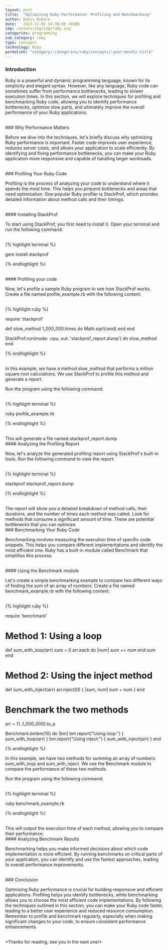 ```yaml
---
layout: post
title:  "Optimizing Ruby Performance: Profiling and Benchmarking"
author: Denis Kobare
date:   2023-11-05 14:30:00 +0300
img: /assets/img/svg/ruby.svg
categories: programming
sub_category: ruby
type: concepts
technology: Ruby
permalink: "category/:categories/ruby/concepts/:year:month/:title"
---
```



### Introduction

Ruby is a powerful and dynamic programming language, known for its simplicity 
and elegant syntax. However, like any language, Ruby code can sometimes suffer 
from performance bottlenecks, leading to slower execution times. In this section, 
we will explore techniques for profiling and benchmarking Ruby code, allowing 
you to identify performance bottlenecks, optimize slow parts, and ultimately 
improve the overall performance of your Ruby applications.



<br>
### Why Performance Matters

Before we dive into the techniques, let's briefly discuss why optimizing Ruby 
performance is important. Faster code improves user experience, reduces server 
costs, and allows your application to scale efficiently. By identifying and 
fixing performance bottlenecks, you can make your Ruby application more 
responsive and capable of handling larger workloads.



<br>
### Profiling Your Ruby Code

Profiling is the process of analyzing your code to understand where it spends 
the most time. This helps you pinpoint bottlenecks and areas that need 
optimization. One popular Ruby profiler is <span class="badge">StackProf</span>, which provides detailed 
information about method calls and their timings.


<br>
#### Installing StackProf

To start using StackProf, you first need to install it. Open your terminal and 
run the following command:

<br>
{% highlight terminal %}

gem install stackprof

{% endhighlight %}



<br>
#### Profiling your code

Now, let's profile a sample Ruby program to see how StackProf works. Create a 
file named <span class="badge">profile_example.rb</span> with the following 
content:

<br>
{% highlight ruby %}

require 'stackprof'

def slow_method
  1_000_000.times do
    Math.sqrt(rand)
  end
end

StackProf.run(mode: :cpu, out: 'stackprof_report.dump') do
  slow_method
end

{% endhighlight %}

<br>
In this example, we have a method <span class="badge">slow_method</span> that 
performs a million square root calculations. We use StackProf to profile this 
method and generate a report.

Run the program using the following command:

<br>
{% highlight terminal %}

ruby profile_example.rb

{% endhighlight %}


<br>
This will generate a file named <span class="badge">stackprof_report.dump</span>



<br>
#### Analyzing the Profiling Report

Now, let's analyze the generated profiling report using StackProf's built-in 
tools. Run the following command to view the report:

<br>
{% highlight terminal %}

stackprof stackprof_report.dump

{% endhighlight %}

<br>
The report will show you a detailed breakdown of method calls, their durations, 
and the number of times each method was called. Look for methods that consume a 
significant amount of time. These are potential bottlenecks that you can optimize.



<br>
### Benchmarking Your Ruby Code

Benchmarking involves measuring the execution time of specific code snippets. 
This helps you compare different implementations and identify the most efficient 
one. Ruby has a built-in module called <span class="badge">Benchmark</span> that 
simplifies this process.



<br>
#### Using the Benchmark module

Let's create a simple benchmarking example to compare two different ways of 
finding the sum of an array of numbers. Create a file named 
<span class="badge">benchmark_example.rb</span> with the following content:

<br>
{% highlight ruby %}

require 'benchmark'

# Method 1: Using a loop
def sum_with_loop(arr)
  sum = 0
  arr.each do |num|
    sum += num
  end
  sum
end

# Method 2: Using the inject method
def sum_with_inject(arr)
  arr.inject(0) { |sum, num| sum + num }
end

# Benchmark the two methods
arr = (1..1_000_000).to_a

Benchmark.bmbm(10) do |bm|
  bm.report("Using loop:") { sum_with_loop(arr) }
  bm.report("Using inject:") { sum_with_inject(arr) }
end

{% endhighlight %}


In this example, we have two methods for summing an array of numbers: 
<span class="badge">sum_with_loop</span> and 
<span class="badge">sum_with_inject</span>. We use the Benchmark module to 
compare the performance of these two methods.

Run the program using the following command:

<br>
{% highlight terminal %}

ruby benchmark_example.rb

{% endhighlight %}

<br>
This will output the execution time of each method, allowing you to compare 
their performance.


<br>
#### Analyzing Benchmark Results

Benchmarking helps you make informed decisions about which code implementation 
is more efficient. By running benchmarks on critical parts of your application, 
you can identify and use the fastest approaches, leading to overall performance 
improvements.



<br>
### Conclusion

Optimizing Ruby performance is crucial for building responsive and efficient 
applications. Profiling helps you identify bottlenecks, while benchmarking 
allows you to choose the most efficient code implementations. By following the 
techniques outlined in this section, you can make your Ruby code faster, leading 
to a better user experience and reduced resource consumption. Remember to 
profile and benchmark regularly, especially when making significant changes to 
your code, to ensure consistent performance enhancements.



<br>
*Thanks for reading, see you in the next one!*
